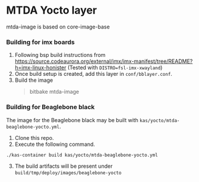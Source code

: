 # MTDA Yocto layer

mtda-image is based on core-image-base

### Building for imx boards
1. Following bsp build instructions from https://source.codeaurora.org/external/imx/imx-manifest/tree/README?h=imx-linux-honister (Tested with `DISTRO=fsl-imx-xwayland`)
2. Once build setup is created, add this layer in `conf/bblayer.conf`.
3. Build the image
    > bitbake mtda-image

### Building for Beaglebone black
The image for the Beaglebone black may be built with `kas/yocto/mtda-beaglebone-yocto.yml`.

1. Clone this repo.
2. Execute the following command.
```
./kas-container build kas/yocto/mtda-beaglebone-yocto.yml
```
3. The build artifacts will be present under `build/tmp/deploy/images/beaglebone-yocto`
